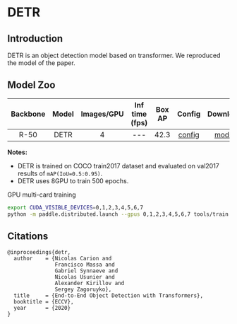 # DETR

## Introduction


DETR is an object detection model based on transformer. We reproduced the model of the paper.


## Model Zoo

| Backbone | Model | Images/GPU  | Inf time (fps) | Box AP | Config | Download |
|:------:|:--------:|:--------:|:--------------:|:------:|:------:|:--------:|
| R-50 | DETR  | 4 | --- | 42.3 | [config](https://github.com/PaddlePaddle/PaddleDetection/blob/develop/configs/detr/detr_r50_1x_coco.yml) | [model](https://paddledet.bj.bcebos.com/models/detr_r50_1x_coco.pdparams) |

**Notes:**

- DETR is trained on COCO train2017 dataset and evaluated on val2017 results of `mAP(IoU=0.5:0.95)`.
- DETR uses 8GPU to train 500 epochs.

GPU multi-card training
```bash
export CUDA_VISIBLE_DEVICES=0,1,2,3,4,5,6,7
python -m paddle.distributed.launch --gpus 0,1,2,3,4,5,6,7 tools/train.py -c configs/detr/detr_r50_1x_coco.yml --fleet
```

## Citations
```
@inproceedings{detr,
  author    = {Nicolas Carion and
               Francisco Massa and
               Gabriel Synnaeve and
               Nicolas Usunier and
               Alexander Kirillov and
               Sergey Zagoruyko},
  title     = {End-to-End Object Detection with Transformers},
  booktitle = {ECCV},
  year      = {2020}
}
```
